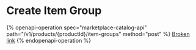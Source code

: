 # Create Item Group

{% openapi-operation spec="marketplace-catalog-api" path="/v1/products/{productId}/item-groups" method="post" %}
[Broken link](broken-reference)
{% endopenapi-operation %}
